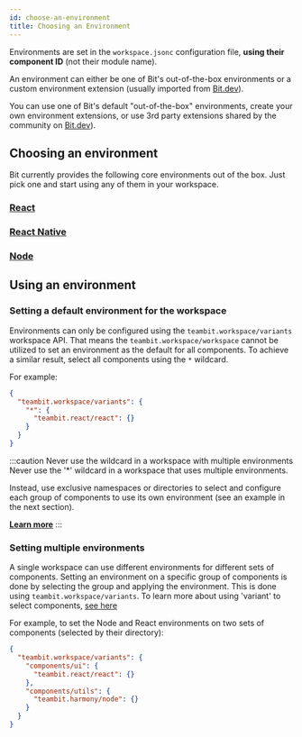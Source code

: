 ```yaml
---
id: choose-an-environment
title: Choosing an Environment
---
```


Environments are set in the `workspace.jsonc` configuration file, **using their component ID** (not their module name).

An environment can either be one of Bit's out-of-the-box environments or a custom environment extension (usually imported from [Bit.dev](https://bit.dev)).

You can use one of Bit's default "out-of-the-box" environments, create your own environment extensions, or use 3rd party extensions shared by the community on [Bit.dev](https://bit.dev)).

## Choosing an environment

Bit currently provides the following core environments out of the box. Just pick one and start using any of them in your workspace.

### [React](/react/using-react)

### [React Native](/react-native/using-react-native)

### [Node](/nodejs/using-node)

## Using an environment

### Setting a default environment for the workspace

Environments can only be configured using the `teambit.workspace/variants` workspace API. That means the `teambit.workspace/workspace` cannot be utilized to set an environment as the default for all components. To achieve a similar result, select all components using the `*` wildcard.

For example:

```json
{
  "teambit.workspace/variants": {
    "*": {
      "teambit.react/react": {}
    }
  }
}
```

:::caution Never use the wildcard in a workspace with multiple environments
Never use the '\*' wildcard in a workspace that uses multiple environments.

Instead, use exclusive namespaces or directories to select and configure each group of components to use its own environment (see an example in the next section).

**[Learn more](/troubleshooting/components-envs)**
:::

### Setting multiple environments

A single workspace can use different environments for different sets of components. Setting an environment on a specific group of components is done by selecting the group and applying the environment. This is done using `teambit.workspace/variants`. To learn more about using 'variant' to select components, [see here](/workspace/cascading-rules)

For example, to set the Node and React environments on two sets of components (selected by their directory):

```json
{
  "teambit.workspace/variants": {
    "components/ui": {
      "teambit.react/react": {}
    },
    "components/utils": {
      "teambit.harmony/node": {}
    }
  }
}
```
